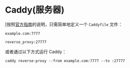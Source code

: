# Caddy(服务器)

[按照[官方指南](https://caddyserver.com/docs/quick-starts/reverse-proxy)的说明，只需简单地定义一个 `Caddyfile` 文件：

```
example.com:7777

reverse_proxy:27777
```

或者通过以下方式运行 Caddy：

```
caddy reverse-proxy --from example.com:7777 --to :27777
```
